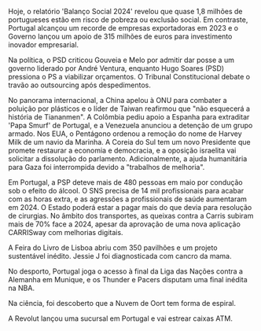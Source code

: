 Hoje, o relatório 'Balanço Social 2024' revelou que quase 1,8 milhões de portugueses estão em risco de pobreza ou exclusão social. Em contraste, Portugal alcançou um recorde de empresas exportadoras em 2023 e o Governo lançou um apoio de 315 milhões de euros para investimento inovador empresarial.

Na política, o PSD criticou Gouveia e Melo por admitir dar posse a um governo liderado por André Ventura, enquanto Hugo Soares (PSD) pressiona o PS a viabilizar orçamentos. O Tribunal Constitucional debate o travão ao outsourcing após despedimentos.

No panorama internacional, a China apelou à ONU para combater a poluição por plásticos e o líder de Taiwan reafirmou que "não esquecerá a história de Tiananmen". A Colômbia pediu apoio a Espanha para extraditar 'Papa Smurf' de Portugal, e a Venezuela anunciou a detenção de um grupo armado. Nos EUA, o Pentágono ordenou a remoção do nome de Harvey Milk de um navio da Marinha. A Coreia do Sul tem um novo Presidente que promete restaurar a economia e democracia, e a oposição israelita vai solicitar a dissolução do parlamento. Adicionalmente, a ajuda humanitária para Gaza foi interrompida devido a "trabalhos de melhoria".

Em Portugal, a PSP deteve mais de 480 pessoas em maio por condução sob o efeito do álcool. O SNS precisa de 14 mil profissionais para acabar com as horas extra, e as agressões a profissionais de saúde aumentaram em 2024. O Estado poderá estar a pagar mais do que devia para resolução de cirurgias. No âmbito dos transportes, as queixas contra a Carris subiram mais de 70% face a 2024, apesar da aprovação de uma nova aplicação CARRISway com melhorias digitais.

A Feira do Livro de Lisboa abriu com 350 pavilhões e um projeto sustentável inédito. Jessie J foi diagnosticada com cancro da mama.

No desporto, Portugal joga o acesso à final da Liga das Nações contra a Alemanha em Munique, e os Thunder e Pacers disputam uma final inédita na NBA.

Na ciência, foi descoberto que a Nuvem de Oort tem forma de espiral.

A Revolut lançou uma sucursal em Portugal e vai estrear caixas ATM.
